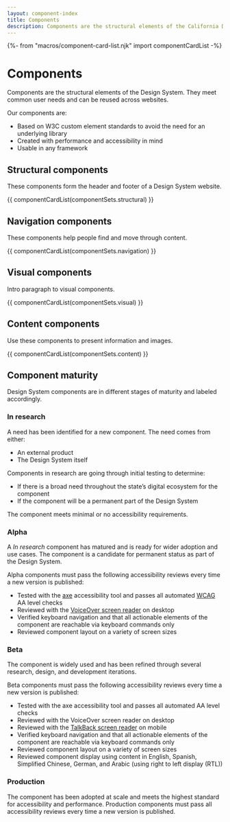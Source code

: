 ```yaml
---
layout: component-index
title: Components
description: Components are the structural elements of the California Design System. They meet common user needs and can be reused across websites.
---
```


{%- from "macros/component-card-list.njk" import componentCardList -%}

# Components

Components are the structural elements of the Design System. They meet common user needs and can be reused across websites.

Our components are:

* Based on W3C custom element standards to avoid the need for an underlying library
* Created with performance and accessibility in mind
* Usable in any framework

## Structural components 

These components form the header and footer of a Design System website.

{{ componentCardList(componentSets.structural) }}

## Navigation components 

These components help people find and move through content.

{{ componentCardList(componentSets.navigation) }}

## Visual components

Intro paragraph to visual components.

{{ componentCardList(componentSets.visual) }}

## Content components

Use these components to present information and images.

{{ componentCardList(componentSets.content) }}

## Component maturity

Design System components are in different stages of maturity and labeled accordingly.

### In research
A need has been identified for a new component. The need comes from either:

* An external product
* The Design System itself

Components in research are going through initial testing to determine:

* If there is a broad need throughout the state’s digital ecosystem for the component
* If the component will be a permanent part of the Design System

The component meets minimal or no accessibility requirements.

### Alpha

A _In research_ component has matured and is ready for wider adoption and use cases. The component is a candidate for permanent status as part of the Design System.

Alpha components must pass the following accessibility reviews every time a new version is published:

* Tested with the [axe](https://www.deque.com/axe/) accessibility tool and passes all automated [WCAG](https://www.w3.org/TR/WCAG21/) AA level checks 
* Reviewed with the [VoiceOver screen reader](https://www.apple.com/voiceover/info/guide/_1121.html) on desktop
* Verified keyboard navigation and that all actionable elements of the component are reachable via keyboard commands only 
* Reviewed component layout on a variety of screen sizes

### Beta

The component is widely used and has been refined through several research, design, and development iterations.

Beta components must pass the following accessibility reviews every time a new version is published:

* Tested with the axe accessibility tool and passes all automated AA level checks 
* Reviewed with the VoiceOver screen reader on desktop
* Reviewed with the [TalkBack screen reader](https://support.google.com/accessibility/android/answer/6283677?hl=en) on mobile 
* Verified keyboard navigation and that all actionable elements of the component are reachable via keyboard commands only
* Reviewed component layout on a variety of screen sizes
* Reviewed component display using content in English, Spanish, Simplified Chinese, German, and Arabic (using right to left display (RTL))

### Production

The component has been adopted at scale and meets the highest standard for accessibility and performance. Production components must pass all accessibility reviews every time a new version is published.
